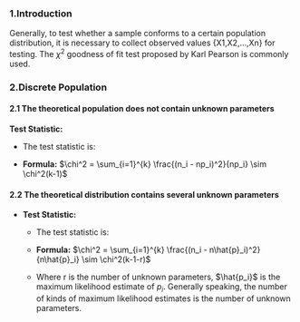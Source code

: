 ### 1.Introduction

Generally, to test whether a sample conforms to a certain population distribution, it is necessary to collect observed values {X1​,X2​,…,Xn​} for testing. The $\chi^2$ goodness of fit test proposed by Karl Pearson is commonly used.

### 2.Discrete Population

#### 2.1 The theoretical population does not contain unknown parameters

**Test Statistic:**

- The test statistic is:
    
- **Formula:** $\chi^2 = \sum_{i=1}^{k} \frac{(n_i - np_i)^2}{np_i} \sim \chi^2(k-1)$

#### 2.2 The theoretical distribution contains several unknown parameters

- **Test Statistic:**
    
    - The test statistic is:
        
    - **Formula:** $\chi^2 = \sum_{i=1}^{k} \frac{(n_i - n\hat{p}_i)^2}{n\hat{p}_i} \sim \chi^2(k-1-r)$
        
    - Where r is the number of unknown parameters, $\hat{p_i}$ is the maximum likelihood estimate of $p_i$​. Generally speaking, the number of kinds of maximum likelihood estimates is the number of unknown parameters.